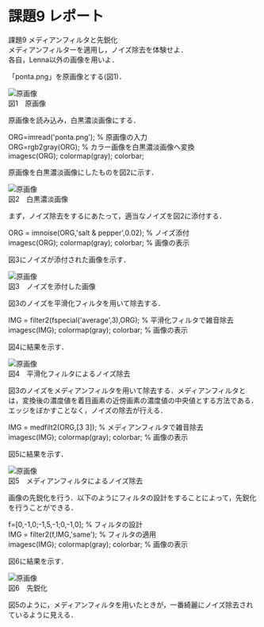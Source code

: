 # 課題9 レポート

課題9 メディアンフィルタと先鋭化  
メディアンフィルターを適用し，ノイズ除去を体験せよ．  
各自，Lenna以外の画像を用いよ．

「ponta.png」を原画像とする(図1)．

![原画像](https://github.com/be-bird/image_processing/blob/master/images/ponta.png?raw=true)  
図1　原画像

原画像を読み込み，白黒濃淡画像にする．

ORG=imread('ponta.png'); % 原画像の入力  
ORG=rgb2gray(ORG); % カラー画像を白黒濃淡画像へ変換  
imagesc(ORG); colormap(gray); colorbar;

原画像を白黒濃淡画像にしたものを図2に示す．

![原画像](https://github.com/be-bird/image_processing/blob/master/images/kadai9_1.png?raw=true)  
図2　白黒濃淡画像

まず，ノイズ除去をするにあたって，適当なノイズを図2に添付する．

ORG = imnoise(ORG,'salt & pepper',0.02); % ノイズ添付  
imagesc(ORG); colormap(gray); colorbar; % 画像の表示

図3にノイズが添付された画像を示す．

![原画像](https://github.com/be-bird/image_processing/blob/master/images/kadai9_2.png?raw=true)  
図3　ノイズを添付した画像

図3のノイズを平滑化フィルタを用いて除去する．

IMG = filter2(fspecial('average',3),ORG); % 平滑化フィルタで雑音除去  
imagesc(IMG); colormap(gray); colorbar; % 画像の表示

図4に結果を示す．

![原画像](https://github.com/be-bird/image_processing/blob/master/images/kadai9_3.png?raw=true)  
図4　平滑化フィルタによるノイズ除去

図3のノイズをメディアンフィルタを用いて除去する．メディアンフィルタとは，変換後の濃度値を着目画素の近傍画素の濃度値の中央値とする方法である．エッジをぼかすことなく，ノイズの除去が行える．

IMG = medfilt2(ORG,[3 3]); % メディアンフィルタで雑音除去  
imagesc(IMG); colormap(gray); colorbar; % 画像の表示

図5に結果を示す．

![原画像](https://github.com/be-bird/image_processing/blob/master/images/kadai9_4.png?raw=true)  
図5　メディアンフィルタによるノイズ除去

画像の先鋭化を行う．以下のようにフィルタの設計をすることによって，先鋭化を行うことができる．

f=[0,-1,0;-1,5,-1;0,-1,0]; % フィルタの設計  
IMG = filter2(f,IMG,'same'); % フィルタの適用  
imagesc(IMG); colormap(gray); colorbar; % 画像の表示

図6に結果を示す．

![原画像](https://github.com/be-bird/image_processing/blob/master/images/kadai9_5.png?raw=true)  
図6　先鋭化

図5のように，メディアンフィルタを用いたときが，一番綺麗にノイズ除去されているように見える．
